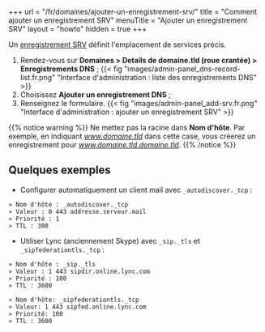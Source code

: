+++
url = "/fr/domaines/ajouter-un-enregistrement-srv/"
title = "Comment ajouter un enregistrement SRV"
menuTitle = "Ajouter un enregistrement SRV"
layout = "howto"
hidden = true
+++

Un [enregistrement SRV](https://fr.wikipedia.org/wiki/Enregistrement_de_service) définit l'emplacement de services précis.

1. Rendez-vous sur **Domaines > Details de domaine.tld (roue crantée) > Enregistrements DNS** ;
{{< fig "images/admin-panel_dns-record-list.fr.png" "Interface d'administration : liste des enregistrements DNS" >}}
2. Choisissez **Ajouter un enregistrement DNS** ;
3. Renseignez le formulaire.
{{< fig "images/admin-panel_add-srv.fr.png" "Interface d'administration : ajouter un enregistrement SRV" >}}

{{% notice warning %}}
Ne mettez pas la racine dans **Nom d'hôte**.
Par exemple, en indiquant _www.domaine.tld_ dans cette case, vous créerez un enregistrement pour *www.domaine.tld.domaine.tld*.
{{% /notice %}}

## Quelques exemples

- Configurer automatiquement un client mail avec `_autodiscover._tcp` :
```
» Nom d'hôte : _autodiscover._tcp
» Valeur : 0 443 addresse.serveur.mail
» Priorité : 1
» TTL : 300
```
- Utiliser Lync (anciennement Skype) avec `_sip._tls` et `_sipfederationtls._tcp` :
```
» Nom d'hôte : _sip._tls
» Valeur : 1 443 sipdir.online.lync.com
» Priorité : 100
» TTL : 3600
```
```
» Nom d'hôte: _sipfederationtls._tcp
» Valeur: 1 443 sipfed.online.lync.com
» Priorité: 100
» TTL : 3600
```
